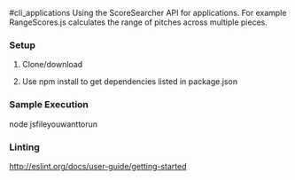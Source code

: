 #cli_applications
Using the ScoreSearcher API for applications. For example RangeScores.js calculates the range of pitches across multiple pieces.

### Setup
1) Clone/download

2) Use npm install to get dependencies listed in package.json

### Sample Execution 
 node jsfileyouwanttorun

### Linting 
 http://eslint.org/docs/user-guide/getting-started
